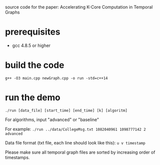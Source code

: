 source code for the paper: Accelerating K-Core Computation in Temporal Graphs
# prerequisites
 - gcc 4.8.5 or higher
# build the code
``
g++ -O3 main.cpp newGraph.cpp -o run -std=c++14
``
# run the demo
``
./run [data_file] [start_time] [end_time] [k] [algoritm]
``

For algorithms, input "advanced" or "baseline"

For example:
``
./run ../data/CollegeMsg.txt 1082040961 1098777142 2 advanced
``

Data file format (txt file, each line should look like this):
``
u v timestamp
``

Please make sure all temporal graph files are sorted by increasing order of timestamps.
